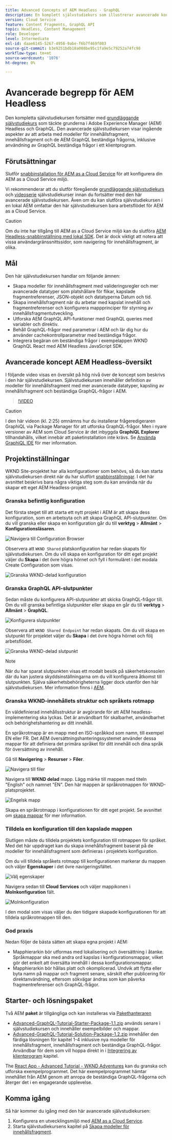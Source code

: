 ```yaml
---
title: Advanced Concepts of AEM Headless - GraphQL
description: En komplett självstudiekurs som illustrerar avancerade koncept för API:er i Adobe Experience Manager (AEM) GraphQL.
version: Cloud Service
feature: Content Fragments, GraphQL API
topic: Headless, Content Management
role: Developer
level: Intermediate
exl-id: daae6145-5267-4958-9abe-f6b7f469f803
source-git-commit: b3e9251bdb18a008be95c1fa9e5c79252a74fc98
workflow-type: tm+mt
source-wordcount: '1076'
ht-degree: 0%

---
```


# Avancerade begrepp för AEM Headless

Den kompletta självstudiekursen fortsätter med [grundläggande självstudiekurs](../multi-step/overview.md) som täckte grunderna i Adobe Experience Manager (AEM) Headless och GraphQL. Den avancerade självstudiekursen visar ingående aspekter av att arbeta med modeller för innehållsfragment, innehållsfragment och de AEM GraphQL beständiga frågorna, inklusive användning av GraphQL beständiga frågor i ett klientprogram.

## Förutsättningar

Slutför [snabbinstallation för AEM as a Cloud Service](../quick-setup/cloud-service.md) för att konfigurera din AEM as a Cloud Service miljö.

Vi rekommenderar att du slutför föregående [grundläggande självstudiekurs](../multi-step/overview.md) och [videoserie](../video-series/modeling-basics.md) självstudiekurser innan du fortsätter med den här avancerade självstudiekursen. Även om du kan slutföra självstudiekursen i en lokal AEM omfattar den här självstudiekursen bara arbetsflödet för AEM as a Cloud Service.

>[!CAUTION]
>
>Om du inte har tillgång till AEM as a Cloud Service miljö kan du slutföra [AEM Headless-snabbinställning med lokal SDK](https://experienceleague.adobe.com/docs/experience-manager-learn/getting-started-with-aem-headless/graphql/quick-setup/local-sdk.html). Det är dock viktigt att notera att vissa användargränssnittssidor, som navigering för innehållsfragment, är olika.



## Mål

Den här självstudiekursen handlar om följande ämnen:

* Skapa modeller för innehållsfragment med valideringsregler och mer avancerade datatyper som platshållare för flikar, kapslade fragmentreferenser, JSON-objekt och datatyperna Datum och tid.
* Skapa innehållsfragment när du arbetar med kapslat innehåll och fragmentreferenser och konfigurera mappprinciper för styrning av innehållsfragmentutveckling.
* Utforska AEM GraphQL API-funktioner med GraphQL queries med variabler och direktiv.
* Behåll GraphQL-frågor med parametrar i AEM och lär dig hur du använder cachekontrollparametrar med beständiga frågor.
* Integrera begäran om beständiga frågor i exempelappen WKND GraphQL React med AEM Headless JavaScript SDK.

## Avancerade koncept AEM Headless-översikt

I följande video visas en översikt på hög nivå över de koncept som beskrivs i den här självstudiekursen. Självstudiekursen innehåller definition av modeller för innehållsfragment med mer avancerade datatyper, kapsling av innehållsfragment och beständiga GraphQL-frågor i AEM.

>[!VIDEO](https://video.tv.adobe.com/v/340035?quality=12&learn=on)

>[!CAUTION]
>
>I den här videon (kl. 2:25) omnämns hur du installerar frågeredigeraren GraphiQL via Package Manager för att utforska GraphQL-frågor. Men i nyare versioner av AEM som Cloud Service är det inbyggda **GraphiQL Explorer** tillhandahålls, vilket innebär att paketinstallation inte krävs. Se [Använda GraphiQL IDE](https://experienceleague.adobe.com/docs/experience-manager-cloud-service/content/headless/graphql-api/graphiql-ide.html) för mer information.


## Projektinställningar

WKND Site-projektet har alla konfigurationer som behövs, så du kan starta självstudiekursen direkt när du har slutfört [snabbinställningar](../quick-setup/cloud-service.md). I det här avsnittet beskrivs bara några viktiga steg som du kan använda när du skapar ett eget AEM Headless-projekt.


### Granska befintlig konfiguration

Det första steget till att starta ett nytt projekt i AEM är att skapa dess konfiguration, som en arbetsyta och att skapa GraphQL API-slutpunkter. Om du vill granska eller skapa en konfiguration går du till **verktyg** > **Allmänt** > **Konfigurationsläsaren**.

![Navigera till Configuration Browser](assets/overview/create-configuration.png)

Observera att `WKND Shared` platskonfiguration har redan skapats för självstudiekursen. Om du vill skapa en konfiguration för ditt eget projekt väljer du **Skapa** i det övre högra hörnet och fyll i formuläret i det modala Create Configuration som visas.

![Granska WKND-delad konfiguration](assets/overview/review-wknd-shared-configuration.png)

### Granska GraphQL API-slutpunkter

Sedan måste du konfigurera API-slutpunkter att skicka GraphQL-frågor till. Om du vill granska befintliga slutpunkter eller skapa en går du till **verktyg** > **Allmänt** > **GraphQL**.

![Konfigurera slutpunkter](assets/overview/endpoints.png)

Observera att `WKND Shared Endpoint` har redan skapats. Om du vill skapa en slutpunkt för projektet väljer du **Skapa** i det övre högra hörnet och följ arbetsflödet.

![Granska WKND-delad slutpunkt](assets/overview/review-wknd-shared-endpoint.png)

>[!NOTE]
>
> När du har sparat slutpunkten visas ett modalt besök på säkerhetskonsolen där du kan justera skyddsinställningarna om du vill konfigurera åtkomst till slutpunkten. Själva säkerhetsbehörigheterna ligger dock utanför den här självstudiekursen. Mer information finns i [AEM](https://experienceleague.adobe.com/docs/experience-manager-64/administering/security/security.html).

### Granska WKND-innehållets struktur och språkets rotmapp

En väldefinierad innehållsstruktur är avgörande för att AEM headless-implementering ska lyckas. Det är användbart för skalbarhet, användbarhet och behörighetshantering av ditt innehåll.

En språkrotmapp är en mapp med en ISO-språkkod som namn, till exempel EN eller FR. Det AEM översättningshanteringssystemet använder dessa mappar för att definiera det primära språket för ditt innehåll och dina språk för översättning av innehåll.

Gå till **Navigering** > **Resurser** > **Filer**.

![Navigera till filer](assets/overview/files.png)

Navigera till **WKND delad** mapp. Lägg märke till mappen med titeln &quot;English&quot; och namnet &quot;EN&quot;. Den här mappen är språkrotmappen för WKND-platsprojektet.

![Engelsk mapp](assets/overview/english.png)

Skapa en språkrotmapp i konfigurationen för ditt eget projekt. Se avsnittet om [skapa mappar](/help/headless-tutorial/graphql/advanced-graphql/author-content-fragments.md#create-folders) för mer information.

### Tilldela en konfiguration till den kapslade mappen

Slutligen måste du tilldela projektets konfiguration till rotmappen för språket. Med det här uppdraget kan du skapa innehållsfragment baserat på de modeller för innehållsfragment som definieras i projektets konfiguration.

Om du vill tilldela språkets rotmapp till konfigurationen markerar du mappen och väljer **Egenskaper** i det övre navigeringsfältet.

![Välj egenskaper](assets/overview/properties.png)

Navigera sedan till **Cloud Services** och väljer mappikonen i **Molnkonfiguration** fält.

![Molnkonfiguration](assets/overview/cloud-conf.png)

I den modal som visas väljer du den tidigare skapade konfigurationen för att tilldela språkrotmappen till den.

### God praxis

Nedan följer de bästa sätten att skapa egna projekt i AEM:

* Mapphierarkin bör utformas med lokalisering och översättning i åtanke. Språkmappar ska med andra ord kapslas i konfigurationsmappar, vilket gör det enkelt att översätta innehåll i dessa konfigurationsmappar.
* Mapphierarkin bör hållas platt och okomplicerad. Undvik att flytta eller byta namn på mappar och fragment senare, särskilt efter publicering för direktanvändning, eftersom sökvägar ändras som kan påverka fragmentreferenser och GraphQL-frågor.

## Starter- och lösningspaket

Två AEM **paket** är tillgängliga och kan installeras via [Pakethanteraren](/help/headless-tutorial/graphql/advanced-graphql/author-content-fragments.md#sample-content)

* [Advanced-GraphQL-Tutorial-Starter-Package-1.1.zip](/help/headless-tutorial/graphql/advanced-graphql/assets/tutorial-files/Advanced-GraphQL-Tutorial-Starter-Package-1.1.zip) används senare i självstudiekursen och innehåller exempelbilder och mappar.
* [Advanced-GraphQL-Tutorial-Solution-Package-1.2.zip](/help/headless-tutorial/graphql/advanced-graphql/assets/tutorial-files/Advanced-GraphQL-Tutorial-Solution-Package-1.2.zip) innehåller den färdiga lösningen för kapitel 1-4 inklusive nya modeller för innehållsfragment, innehållsfragment och beständiga GraphQL-frågor. Användbar för dem som vill hoppa direkt in i [Integrering av klientprogram](/help/headless-tutorial/graphql/advanced-graphql/client-application-integration.md) kapitel.


The [React App - Advanced Tutorial - WKND Adventures](https://github.com/adobe/aem-guides-wknd-graphql/blob/main/advanced-tutorial/README.md) kan du granska och utforska exempelprogrammet. Det här exempelprogrammet hämtar innehållet från AEM genom att anropa de beständiga GraphQL-frågorna och återger det i en engagerande upplevelse.

## Komma igång

Så här kommer du igång med den här avancerade självstudiekursen:

1. Konfigurera en utvecklingsmiljö med [AEM as a Cloud Service](../quick-setup/cloud-service.md).
1. Starta självstudiekursens kapitel på [Skapa modeller för innehållsfragment](/help/headless-tutorial/graphql/advanced-graphql/create-content-fragment-models.md).

